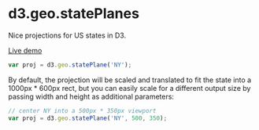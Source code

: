 # d3.geo.statePlanes

Nice projections for US states in D3. 

[Live demo](http://bl.ocks.org/gka/f2aabf4a516e16a5190f25fd1923406f)

```js
var proj = d3.geo.statePlane('NY');
```

By default, the projection will be scaled and translated to fit the state into a 1000px * 600px rect, but you can easily scale for a different output size by passing width and height as additional parameters:

```js
// center NY into a 500px * 350px viewport
var proj = d3.geo.statePlane('NY', 500, 350);
```
